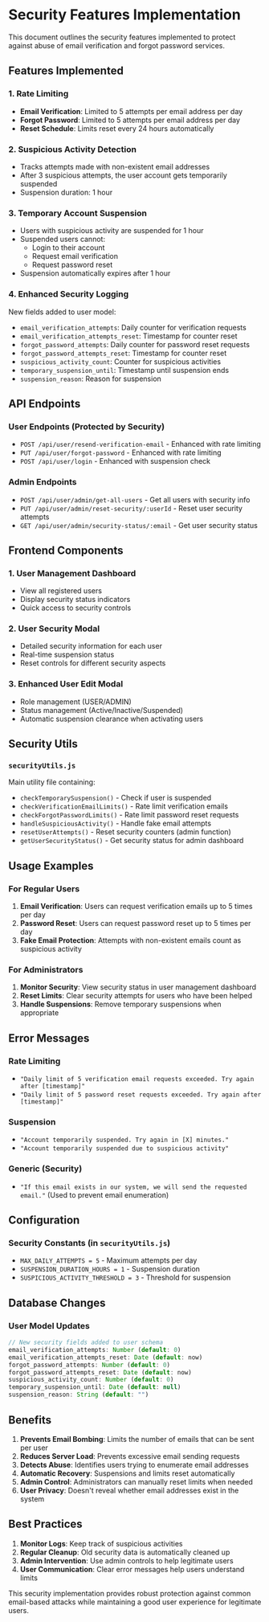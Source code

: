 # Security Features Implementation

This document outlines the security features implemented to protect against abuse of email verification and forgot password services.

## Features Implemented

### 1. Rate Limiting
- **Email Verification**: Limited to 5 attempts per email address per day
- **Forgot Password**: Limited to 5 attempts per email address per day
- **Reset Schedule**: Limits reset every 24 hours automatically

### 2. Suspicious Activity Detection
- Tracks attempts made with non-existent email addresses
- After 3 suspicious attempts, the user account gets temporarily suspended
- Suspension duration: 1 hour

### 3. Temporary Account Suspension
- Users with suspicious activity are suspended for 1 hour
- Suspended users cannot:
  - Login to their account
  - Request email verification
  - Request password reset
- Suspension automatically expires after 1 hour

### 4. Enhanced Security Logging
New fields added to user model:
- `email_verification_attempts`: Daily counter for verification requests
- `email_verification_attempts_reset`: Timestamp for counter reset
- `forgot_password_attempts`: Daily counter for password reset requests
- `forgot_password_attempts_reset`: Timestamp for counter reset
- `suspicious_activity_count`: Counter for suspicious activities
- `temporary_suspension_until`: Timestamp until suspension ends
- `suspension_reason`: Reason for suspension

## API Endpoints

### User Endpoints (Protected by Security)
- `POST /api/user/resend-verification-email` - Enhanced with rate limiting
- `PUT /api/user/forgot-password` - Enhanced with rate limiting
- `POST /api/user/login` - Enhanced with suspension check

### Admin Endpoints
- `POST /api/user/admin/get-all-users` - Get all users with security info
- `PUT /api/user/admin/reset-security/:userId` - Reset user security attempts
- `GET /api/user/admin/security-status/:email` - Get user security status

## Frontend Components

### 1. User Management Dashboard
- View all registered users
- Display security status indicators
- Quick access to security controls

### 2. User Security Modal
- Detailed security information for each user
- Real-time suspension status
- Reset controls for different security aspects

### 3. Enhanced User Edit Modal
- Role management (USER/ADMIN)
- Status management (Active/Inactive/Suspended)
- Automatic suspension clearance when activating users

## Security Utils

### `securityUtils.js`
Main utility file containing:
- `checkTemporarySuspension()` - Check if user is suspended
- `checkVerificationEmailLimits()` - Rate limit verification emails
- `checkForgotPasswordLimits()` - Rate limit password reset requests
- `handleSuspiciousActivity()` - Handle fake email attempts
- `resetUserAttempts()` - Reset security counters (admin function)
- `getUserSecurityStatus()` - Get security status for admin dashboard

## Usage Examples

### For Regular Users
1. **Email Verification**: Users can request verification emails up to 5 times per day
2. **Password Reset**: Users can request password reset up to 5 times per day
3. **Fake Email Protection**: Attempts with non-existent emails count as suspicious activity

### For Administrators
1. **Monitor Security**: View security status in user management dashboard
2. **Reset Limits**: Clear security attempts for users who have been helped
3. **Handle Suspensions**: Remove temporary suspensions when appropriate

## Error Messages

### Rate Limiting
- `"Daily limit of 5 verification email requests exceeded. Try again after [timestamp]"`
- `"Daily limit of 5 password reset requests exceeded. Try again after [timestamp]"`

### Suspension
- `"Account temporarily suspended. Try again in [X] minutes."`
- `"Account temporarily suspended due to suspicious activity"`

### Generic (Security)
- `"If this email exists in our system, we will send the requested email."` (Used to prevent email enumeration)

## Configuration

### Security Constants (in `securityUtils.js`)
- `MAX_DAILY_ATTEMPTS = 5` - Maximum attempts per day
- `SUSPENSION_DURATION_HOURS = 1` - Suspension duration
- `SUSPICIOUS_ACTIVITY_THRESHOLD = 3` - Threshold for suspension

## Database Changes

### User Model Updates
```javascript
// New security fields added to user schema
email_verification_attempts: Number (default: 0)
email_verification_attempts_reset: Date (default: now)
forgot_password_attempts: Number (default: 0)
forgot_password_attempts_reset: Date (default: now)
suspicious_activity_count: Number (default: 0)
temporary_suspension_until: Date (default: null)
suspension_reason: String (default: "")
```

## Benefits

1. **Prevents Email Bombing**: Limits the number of emails that can be sent per user
2. **Reduces Server Load**: Prevents excessive email sending requests
3. **Detects Abuse**: Identifies users trying to enumerate email addresses
4. **Automatic Recovery**: Suspensions and limits reset automatically
5. **Admin Control**: Administrators can manually reset limits when needed
6. **User Privacy**: Doesn't reveal whether email addresses exist in the system

## Best Practices

1. **Monitor Logs**: Keep track of suspicious activities
2. **Regular Cleanup**: Old security data is automatically cleaned up
3. **Admin Intervention**: Use admin controls to help legitimate users
4. **User Communication**: Clear error messages help users understand limits

This security implementation provides robust protection against common email-based attacks while maintaining a good user experience for legitimate users.
